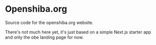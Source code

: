 # Openshiba.org

Source code for the openshiba.org website. 

There's not much here yet, it's just based on a simple Next.js starter app and only the obe landing page for now.